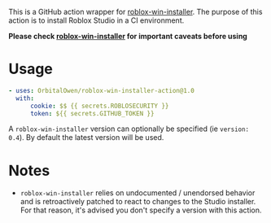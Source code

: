 This is a GitHub action wrapper for [roblox-win-installer](https://github.com/OrbitalOwen/roblox-win-installer). The purpose of this action is to install Roblox Studio in a CI environment.

**Please check [roblox-win-installer](https://github.com/OrbitalOwen/roblox-win-installer) for important caveats before using**

# Usage

```yml
- uses: OrbitalOwen/roblox-win-installer-action@1.0
  with:
      cookie: $$ {{ secrets.ROBLOSECURITY }}
      token: ${{ secrets.GITHUB_TOKEN }}
```

A `roblox-win-installer` version can optionally be specified (ie `version: 0.4`). By default the latest version will be used.

# Notes

-   `roblox-win-installer` relies on undocumented / unendorsed behavior and is retroactively patched to react to changes to the Studio installer. For that reason, it's advised you don't specify a version with this action.
